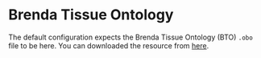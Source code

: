 # Brenda Tissue Ontology

The default configuration expects the Brenda Tissue Ontology (BTO) `.obo` file to be here.
You can downloaded the resource from [here](https://github.com/BRENDA-Enzymes/BTO/blob/master/bto-full.obo).
